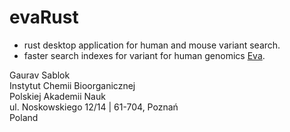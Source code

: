 # evaRust

- rust desktop application for human and mouse variant search.
- faster search indexes for variant for human genomics [Eva](https://www.ebi.ac.uk/eva/).

 Gaurav Sablok \
 Instytut Chemii Bioorganicznej \
 Polskiej Akademii Nauk \
 ul. Noskowskiego 12/14 | 61-704, Poznań \
 Poland

